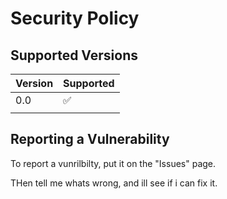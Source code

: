 # Security Policy

## Supported Versions


| Version | Supported          |
| ------- | ------------------ |
| 0.0   | :white_check_mark: |
|   |      |

## Reporting a Vulnerability

To report a vunrilbilty, put it on the "Issues" page.

THen tell me whats wrong, and ill see if i can fix it.
